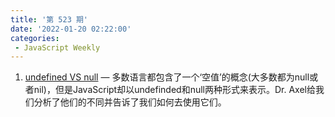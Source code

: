 ```yaml
---
title: '第 523 期'
date: '2022-01-20 02:22:00'
categories:
 - JavaScript Weekly
---
```

1. [undefined VS null](../../javascript_weekly/523/undefined_VS_null.md) — 多数语言都包含了一个‘空值’的概念(大多数都为null或者nil)，但是JavaScript却以undefinded和null两种形式来表示。Dr. Axel给我们分析了他们的不同并告诉了我们如何去使用它们。
